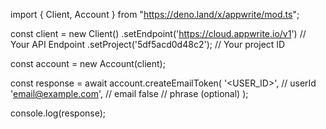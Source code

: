 import { Client, Account } from "https://deno.land/x/appwrite/mod.ts";

const client = new Client()
    .setEndpoint('https://cloud.appwrite.io/v1') // Your API Endpoint
    .setProject('5df5acd0d48c2'); // Your project ID

const account = new Account(client);

const response = await account.createEmailToken(
    '<USER_ID>', // userId
    'email@example.com', // email
    false // phrase (optional)
);

console.log(response);
